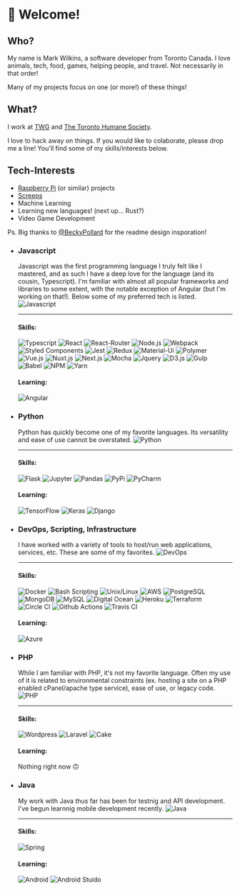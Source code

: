 # 👋 Welcome!

## Who?

My name is Mark Wilkins, a software developer from Toronto Canada.
I love animals, tech, food, games, helping people, and travel. Not necessarily in that order!

Many of my projects focus on one (or more!) of these things!

## What?

I work at [TWG](https://twg.io/) and [The Toronto Humane Society](https://www.torontohumanesociety.com/).

I love to hack away on things. If you would like to colaborate, please drop me a line! You'll find some of my skills/interests below.

## Tech-Interests

- [Raspberry Pi](https://www.raspberrypi.org/) (or similar) projects
- [Screeps](https://screeps.com/)
- Machine Learning
- Learning new languages! (next up... Rust?)
- Video Game Development

Ps. Big thanks to [@BeckyPollard](https://github.com/BeckyPollard) for the readme design insporation!

- ### Javascript
  Javascript was the first programming language I truly felt like I mastered, and as such I have a deep love for the language (and its cousin, Typescript).
  I'm familiar with almost all popular frameworks and libraries to some extent, with the notable exception of Angular (but I'm working on that!). Below some of my preferred
  tech is listed.
  ![Javascript](https://img.shields.io/static/v1?logo=javascript&logoColor=fff&label=&message=Javascript&labelColor=151515&color=0b9444&style=for-the-badge&logoWidth=50)
  ***
  #### Skills:
  ![Typescript](https://img.shields.io/static/v1?logo=typescript&logoColor=fff&label=&message=Typescript&labelColor=151515&color=0b9444&style=for-the-badge&logoWidth=30) ![React](https://img.shields.io/static/v1?logo=react&logoColor=fff&label=&message=React&labelColor=151515&color=0b9444&style=for-the-badge&logoWidth=30) ![React-Router](https://img.shields.io/static/v1?logo=react-router&logoColor=fff&label=&message=React-Router&labelColor=151515&color=0b9444&style=for-the-badge&logoWidth=30) ![Node.js](https://img.shields.io/static/v1?logo=node.js&logoColor=fff&label=&message=Node.js&labelColor=151515&color=0b9444&style=for-the-badge&logoWidth=30) ![Webpack](https://img.shields.io/static/v1?logo=webpack&logoColor=fff&label=&message=Webpack&labelColor=151515&color=0b9444&style=for-the-badge&logoWidth=30) ![Styled Components](https://img.shields.io/static/v1?logo=styled-components&logoColor=fff&label=&message=Styled%20Components&labelColor=151515&color=0b9444&style=for-the-badge&logoWidth=30) ![Jest](https://img.shields.io/static/v1?logo=jest&logoColor=fff&label=&message=Jest&labelColor=151515&color=0b9444&style=for-the-badge&logoWidth=30) ![Redux](https://img.shields.io/static/v1?logo=redux&logoColor=fff&label=&message=Redux&labelColor=151515&color=0b9444&style=for-the-badge&logoWidth=30) ![Material-Ui](https://img.shields.io/static/v1?logo=material-ui&logoColor=fff&label=&message=Material-Ui&labelColor=151515&color=0b9444&style=for-the-badge&logoWidth=30) ![Polymer](https://img.shields.io/static/v1?logo=polymer%20project&logoColor=fff&label=&message=Polymer&labelColor=151515&color=0b9444&style=for-the-badge&logoWidth=30) ![Vue.js](https://img.shields.io/static/v1?logo=vue.js&logoColor=fff&label=&message=Vue.js&labelColor=151515&color=0b9444&style=for-the-badge&logoWidth=30) ![Nuxt.js](https://img.shields.io/static/v1?logo=nuxt.js&logoColor=fff&label=&message=Nuxt.js&labelColor=151515&color=0b9444&style=for-the-badge&logoWidth=30) ![Next.js](https://img.shields.io/static/v1?logo=next.js&logoColor=fff&label=&message=Next.js&labelColor=151515&color=0b9444&style=for-the-badge&logoWidth=30) ![Mocha](https://img.shields.io/static/v1?logo=mocha&logoColor=fff&label=&message=Mocha&labelColor=151515&color=0b9444&style=for-the-badge&logoWidth=30) ![Jquery](https://img.shields.io/static/v1?logo=jquery&logoColor=fff&label=&message=Jquery&labelColor=151515&color=0b9444&style=for-the-badge&logoWidth=30) ![D3.js](https://img.shields.io/static/v1?logo=d3.js&logoColor=fff&label=&message=D3.js&labelColor=151515&color=0b9444&style=for-the-badge&logoWidth=30) ![Gulp](https://img.shields.io/static/v1?logo=gulp&logoColor=fff&label=&message=Gulp&labelColor=151515&color=0b9444&style=for-the-badge&logoWidth=30) ![Babel](https://img.shields.io/static/v1?logo=babel&logoColor=fff&label=&message=Babel&labelColor=151515&color=0b9444&style=for-the-badge&logoWidth=30) ![NPM](https://img.shields.io/static/v1?logo=npm&logoColor=fff&label=&message=NPM&labelColor=151515&color=0b9444&style=for-the-badge&logoWidth=30) ![Yarn](https://img.shields.io/static/v1?logo=yarn&logoColor=fff&label=&message=Yarn&labelColor=151515&color=0b9444&style=for-the-badge&logoWidth=30)
  #### Learning:
  ![Angular](https://img.shields.io/static/v1?logo=angular&logoColor=fff&label=&message=Angular&labelColor=151515&color=0b9444&style=for-the-badge&logoWidth=30)
- ### Python
  Python has quickly become one of my favorite languages. Its versatility and ease of use cannot be overstated.
  ![Python](https://img.shields.io/static/v1?logo=python&logoColor=fff&label=&message=Python&labelColor=151515&color=0b9444&style=for-the-badge&logoWidth=50)
  ***
  #### Skills:
  ![Flask](https://img.shields.io/static/v1?logo=flask&logoColor=fff&label=&message=Flask&labelColor=151515&color=0b9444&style=for-the-badge&logoWidth=30) ![Jupyter](https://img.shields.io/static/v1?logo=jupyter&logoColor=fff&label=&message=Jupyter&labelColor=151515&color=0b9444&style=for-the-badge&logoWidth=30) ![Pandas](https://img.shields.io/static/v1?logo=pandas&logoColor=fff&label=&message=Pandas&labelColor=151515&color=0b9444&style=for-the-badge&logoWidth=30) ![PyPi](https://img.shields.io/static/v1?logo=pypi&logoColor=fff&label=&message=PyPi&labelColor=151515&color=0b9444&style=for-the-badge&logoWidth=30) ![PyCharm](https://img.shields.io/static/v1?logo=pycharm&logoColor=fff&label=&message=PyCharm&labelColor=151515&color=0b9444&style=for-the-badge&logoWidth=30)
  #### Learning:
  ![TensorFlow](https://img.shields.io/static/v1?logo=tensorflow&logoColor=fff&label=&message=TensorFlow&labelColor=151515&color=0b9444&style=for-the-badge&logoWidth=30) ![Keras](https://img.shields.io/static/v1?logo=keras&logoColor=fff&label=&message=Keras&labelColor=151515&color=0b9444&style=for-the-badge&logoWidth=30) ![Django](https://img.shields.io/static/v1?logo=django&logoColor=fff&label=&message=Django&labelColor=151515&color=0b9444&style=for-the-badge&logoWidth=30)
- ### DevOps, Scripting, Infrastructure
  I have worked with a variety of tools to host/run web applications, services, etc. These are some of my favorites.
  ![DevOps](https://img.shields.io/static/v1?logo=Amazon%20AWS&logoColor=fff&label=&message=DevOps&labelColor=151515&color=0b9444&style=for-the-badge&logoWidth=50)
  ***
  #### Skills:
  ![Docker](https://img.shields.io/static/v1?logo=Docker&logoColor=fff&label=&message=Docker&labelColor=151515&color=0b9444&style=for-the-badge&logoWidth=30) ![Bash Scripting](https://img.shields.io/static/v1?logo=GNU%20Bash&logoColor=fff&label=&message=Bash%20Scripting&labelColor=151515&color=0b9444&style=for-the-badge&logoWidth=30) ![Unix/Linux](https://img.shields.io/static/v1?logo=Linux&logoColor=fff&label=&message=Unix%2FLinux&labelColor=151515&color=0b9444&style=for-the-badge&logoWidth=30) ![AWS](https://img.shields.io/static/v1?logo=Amazon%20AWS&logoColor=fff&label=&message=AWS&labelColor=151515&color=0b9444&style=for-the-badge&logoWidth=30) ![PostgreSQL](https://img.shields.io/static/v1?logo=PostgreSQL&logoColor=fff&label=&message=PostgreSQL&labelColor=151515&color=0b9444&style=for-the-badge&logoWidth=30) ![MongoDB](https://img.shields.io/static/v1?logo=mongoDB&logoColor=fff&label=&message=MongoDB&labelColor=151515&color=0b9444&style=for-the-badge&logoWidth=30) ![MySQL](https://img.shields.io/static/v1?logo=MySQL&logoColor=fff&label=&message=MySQL&labelColor=151515&color=0b9444&style=for-the-badge&logoWidth=30) ![Digital Ocean](https://img.shields.io/static/v1?logo=DigitalOcean&logoColor=fff&label=&message=Digital%20Ocean&labelColor=151515&color=0b9444&style=for-the-badge&logoWidth=30) ![Heroku](https://img.shields.io/static/v1?logo=Heroku&logoColor=fff&label=&message=Heroku&labelColor=151515&color=0b9444&style=for-the-badge&logoWidth=30) ![Terraform](https://img.shields.io/static/v1?logo=Terraform&logoColor=fff&label=&message=Terraform&labelColor=151515&color=0b9444&style=for-the-badge&logoWidth=30) ![Circle CI](https://img.shields.io/static/v1?logo=CircleCI&logoColor=fff&label=&message=Circle%20CI&labelColor=151515&color=0b9444&style=for-the-badge&logoWidth=30) ![Github Actions](https://img.shields.io/static/v1?logo=Github%20Actions&logoColor=fff&label=&message=Github%20Actions&labelColor=151515&color=0b9444&style=for-the-badge&logoWidth=30) ![Travis CI](https://img.shields.io/static/v1?logo=Travis%20CI&logoColor=fff&label=&message=Travis%20CI&labelColor=151515&color=0b9444&style=for-the-badge&logoWidth=30)
  #### Learning:
  ![Azure](https://img.shields.io/static/v1?logo=microsoft%20azure&logoColor=fff&label=&message=Azure&labelColor=151515&color=0b9444&style=for-the-badge&logoWidth=30)
- ### PHP
  While I am familiar with PHP, it's not my favorite language. Often my use of it is related to environmental constraints (ex. hosting a site on a PHP enabled cPanel/apache type service), ease of use, or legacy code.
  ![PHP](https://img.shields.io/static/v1?logo=php&logoColor=fff&label=&message=PHP&labelColor=151515&color=0b9444&style=for-the-badge&logoWidth=50)
  ***
  #### Skills:
  ![Wordpress](https://img.shields.io/static/v1?logo=wordpress&logoColor=fff&label=&message=Wordpress&labelColor=151515&color=0b9444&style=for-the-badge&logoWidth=30) ![Laravel](https://img.shields.io/static/v1?logo=laravel&logoColor=fff&label=&message=Laravel&labelColor=151515&color=0b9444&style=for-the-badge&logoWidth=30) ![Cake](https://img.shields.io/static/v1?logo=cakePHP&logoColor=fff&label=&message=Cake&labelColor=151515&color=0b9444&style=for-the-badge&logoWidth=30)
  #### Learning:
  Nothing right now 🙃
- ### Java
  My work with Java thus far has been for testnig and API development. I've begun learnnig mobile development recently.
  ![Java](https://img.shields.io/static/v1?logo=java&logoColor=fff&label=&message=Java&labelColor=151515&color=0b9444&style=for-the-badge&logoWidth=50)
  ***
  #### Skills:
  ![Spring](https://img.shields.io/static/v1?logo=spring&logoColor=fff&label=&message=Spring&labelColor=151515&color=0b9444&style=for-the-badge&logoWidth=30)
  #### Learning:
  ![Android](https://img.shields.io/static/v1?logo=android&logoColor=fff&label=&message=Android&labelColor=151515&color=0b9444&style=for-the-badge&logoWidth=30) ![Android Stuido](https://img.shields.io/static/v1?logo=android%20studio&logoColor=fff&label=&message=Android%20Stuido&labelColor=151515&color=0b9444&style=for-the-badge&logoWidth=30)
